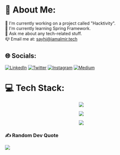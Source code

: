 # 💫 About Me:

🔭 I'm currently working on a project called "Hacktivity".<br>🌱 I'm currently learning Spring Framework.<br>💬 Ask me about any tech-related stuff.<br>📪 Email me at: <a href="sayhi@iamalmir.tech">sayhi@iamalmir.tech</a>

## 🌐 Socials:

[![LinkedIn](https://img.shields.io/badge/LinkedIn-%230077B5.svg?logo=linkedin&logoColor=white)](https://linkedin.com/in/almir-redzematovic-05b734201) [![Twitter](https://img.shields.io/badge/Twitter-%231DA1F2.svg?logo=Twitter&logoColor=white)](https://twitter.com/iamalmiir) [![Instagram](https://img.shields.io/badge/Instagram-%23E4405F.svg?logo=Instagram&logoColor=white)](https://instagram.com/iamalmiir) [![Medium](https://img.shields.io/badge/Medium-12100E?logo=medium&logoColor=white)](https://medium.com/@iamalmiir)

# 💻 Tech Stack:
<p align="center">
  <a href="https://skillicons.dev">
    <img src="https://skillicons.dev/icons?i=mysql,planetscale,postgresql,mongodb,prisma" />
  </a>
</p>
<p align="center">
  <a href="https://skillicons.dev">
    <img src="https://skillicons.dev/icons?i=git,postman,linux,gcp,heroku,arduino,idea" />
  </a>
</p>
<p align="center">
  <a href="https://skillicons.dev">
    <img src="https://skillicons.dev/icons?i=python,cpp,java,typescript,html,django,nextjs,react,nodejs,spring,express,tailwindcss,md" />
  </a>
</p>

### ✍️ Random Dev Quote

![](https://quotes-github-readme.vercel.app/api?type=horizontal&theme=tokyonight)
